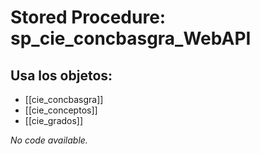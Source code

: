 # Stored Procedure: sp_cie_concbasgra_WebAPI

## Usa los objetos:
- [[cie_concbasgra]]
- [[cie_conceptos]]
- [[cie_grados]]

*No code available.*
